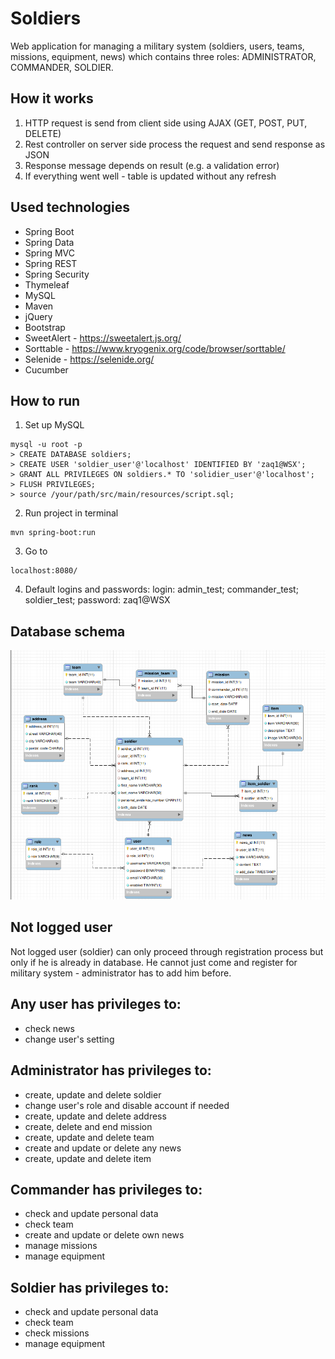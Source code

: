 # Soldiers
Web application for managing a military system (soldiers, users, teams, missions, equipment, news) which contains three roles: ADMINISTRATOR, COMMANDER, SOLDIER.
## How it works
1) HTTP request is send from client side using AJAX (GET, POST, PUT, DELETE)
2) Rest controller on server side process the request and send response as JSON
3) Response message depends on result (e.g. a validation error)
4) If everything went well - table is updated without any refresh
## Used technologies
- Spring Boot
- Spring Data
- Spring MVC
- Spring REST
- Spring Security
- Thymeleaf
- MySQL
- Maven
- jQuery
- Bootstrap
- SweetAlert - https://sweetalert.js.org/
- Sorttable - https://www.kryogenix.org/code/browser/sorttable/
- Selenide - https://selenide.org/
- Cucumber
## How to run
1) Set up MySQL
```
mysql -u root -p 
> CREATE DATABASE soldiers;
> CREATE USER 'soldier_user'@'localhost' IDENTIFIED BY 'zaq1@WSX';
> GRANT ALL PRIVILEGES ON soldiers.* TO 'solidier_user'@'localhost';
> FLUSH PRIVILEGES;
> source /your/path/src/main/resources/script.sql;
```
2) Run project in terminal
```
mvn spring-boot:run
```
3) Go to 
```
localhost:8080/
```
4) Default logins and passwords:
login: admin_test; commander_test; soldier_test;
password: zaq1@WSX
## Database schema
![ERD](src/main/resources/erd.png?raw=true "ERD")
## Not logged user
Not logged user (soldier) can only proceed through registration process but only if he is already in database. He cannot just come and register for military system - administrator has to add him before.
## Any user has privileges to:
- check news
- change user's setting
## Administrator has privileges to:
- create, update and delete soldier
- change user's role and disable account if needed
- create, update and delete address
- create, delete and end mission
- create, update and delete team
- create and update or delete any news
- create, update and delete item
## Commander has privileges to:
- check and update personal data
- check team
- create and update or delete own news
- manage missions
- manage equipment
## Soldier has privileges to:
- check and update personal data
- check team
- check missions
- manage equipment
